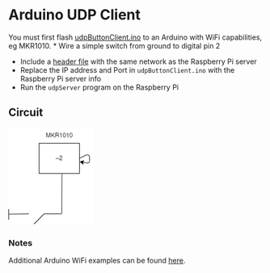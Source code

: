 # Arduino UDP Client
You must first flash [udpButtonClient.ino](udpButtonClient.ino) to an Arduino with WiFi capabilities, eg MKR1010.   * Wire a simple switch from ground to digital pin 2
* Include a [header file](https://forum.arduino.cc/t/can-i-include-a-header-file-that-is-not-a-library/37468/2) with the same network as the Raspberry Pi server
* Replace the IP address and Port in `udpButtonClient.ino` with the Raspberry Pi server info
* Run the `udpServer` program on the Raspberry Pi

## Circuit
![Arduino circuit](../docs/arduino.png)

### Notes
Additional Arduino WiFi examples can be found [here](https://github.com/tigoe/Wifi_examples/tree/main).